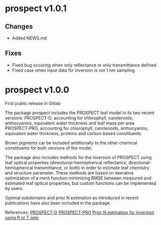 # prospect v1.0.1

## Changes
- Added NEWS.md

## Fixes
- Fixed bug occuring when only reflectance or only transmittance defined
- Fixed case when input data for inversion is not 1 nm sampling

# prospect v1.0.0
First public release in Gitlab

The package prospect includes the PROSPECT leaf model in its two recent versions: 
PROSPECT-D, accounting for chlorophyll, carotenoids, anthocyanins, equivalent water thickness and leaf mass per area
PROSPECT-PRO, accounting for chlorophyll, carotenoids, anthocyanins, equivalent water thickness, proteins and carbon-based constituents

Brown pigments car be included additionally to the other chemical constituents for both versions of the model.

The package also includes methods for the inversion of PROSPECT using leaf optical properties (directional-hemispherical reflectance, directional-hemispherical transmittance, or both) in order to estimate leaf chemistry and structure parameter.
These methods are based on iteerative optimization of a merit function minimizing RMSE between measured and estimated leaf optical properties, but custom functions can be implemented by users.

Optimal subdomains and prior N estimation as introduced in recent publications have also been included in the package.

References: 
[PROSPECT-D](https://doi.org/10.1016/j.rse.2017.03.004)
[PROSPECT-PRO](https://doi.org/10.1016/j.rse.2020.112173)
[Prior N estimation for inversion using R or T only](https://doi.org/10.1016/j.rse.2020.112176)
